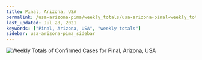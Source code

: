 ```yaml
---
title: Pinal, Arizona, USA
permalink: /usa-arizona-pima/weekly_totals/usa-arizona-pinal-weekly_totals.html
last_updated: Jul 28, 2021
keywords: ["Pinal, Arizona, USA", "weekly totals"]
sidebar: usa-arizona-pima_sidebar
---
```


![Weekly Totals of Confirmed Cases for Pinal, Arizona, USA](/covid_tracker/images/graphs/usa-arizona-pinal-weekly_totals_graph.png)
